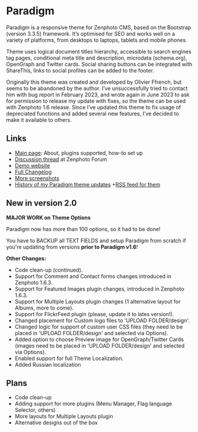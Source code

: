 # Paradigm

Paradigm is a responsive theme for Zenphoto CMS, based on the Bootstrap (version 3.3.5) framework. It’s optimised for SEO and works well on a variety of platforms, from desktops to laptops, tablets and mobile phones.

Theme uses logical document titles hierarchy, accessible to search engines tag pages, conditional meta title and description, microdata (schema.org), OpenGraph and Twitter cards. Social sharing buttons can be integrated with ShareThis, links to social profiles can be added to the footer.

Originally this theme was created and developed by Olivier Ffrench, but seems to be abandoned by the author. I’ve unsuccessfully tried to contact him with bug report in February 2023, and wrote again in June 2023 to ask for permission to release my update with fixes, so the theme can be used with Zenphoto 1.6 release. Since I’ve updated this theme to fix usage of depreciated functions and added several new features, I’ve decided to make it available to others.

## Links
- [Main page](https://www.blog.private-universe.net/web-and-tech/zenphoto-theme-paradigm/): About, plugins supported, how-to set up
- [Discussion thread](https://forum.zenphoto.org/discussion/1411123/my-update-for-paradigm-theme) at Zenphoto Forum
- [Demo website](https://demo.private-universe.net/)
- [Full Changelog](https://www.blog.private-universe.net/web-and-tech/zenphoto-theme-paradigm/paradigm-changelog/)
- [More screenshots](https://www.blog.private-universe.net/web-and-tech/zenphoto-theme-paradigm/paradigm-screenshots/)
- [History of my Paradigm theme updates](https://www.blog.private-universe.net/series/zenphoto-paradigm-theme/) +[RSS feed for them](https://www.blog.private-universe.net/series/zenphoto-paradigm-theme/feed/)

## New in version 2.0

**MAJOR WORK on Theme Options**

Paradigm now has more than 100 options, so it had to be done!

You have to BACKUP all TEXT FIELDS and setup Paradigm from scratch if you're updating from versions **prior to Paradigm v1.6**!

**Other Changes:**

- Code clean-up (continued).
- Support for Comment and Contact forms changes introduced in Zenphoto 1.6.3.
- Support for Featured Images plugin changes, introduced in Zenphoto 1.6.3.
- Support for Multiple Layouts plugin changes (1 alternative layout for Albums, more to come).
- Support for FlickrFeed plugin (please, update it to lates version!).
- Changed placement for Custom logo files to 'UPLOAD FOLDER/design'.
- Changed logic for support of custom user CSS files (they need to be placed in 'UPLOAD FOLDER/design' and selected via Options).
- Added option to choose Preview image for OpenGraph/Twitter Cards (images need to be placed in 'UPLOAD FOLDER/design' and selected via Options).
- Enabled support for full Theme Localization.
- Added Russian localization

## Plans
- Code clean-up
- Adding support for more plugins (Menu Manager, Flag language Selector, others)
- More layouts for Multiple Layouts plugin
- Alternative designs out of the box
